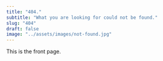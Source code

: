 ```yaml
---
title: "404."
subtitle: "What you are looking for could not be found."
slug: "404"
draft: false
image: "../assets/images/not-found.jpg"
---
```


This is the front page.